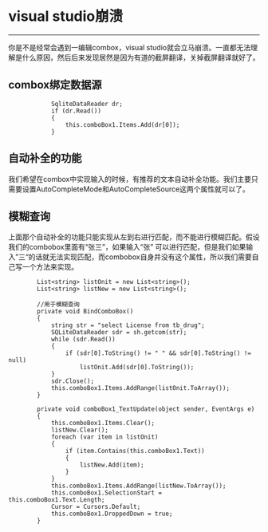 # visual studio崩溃
---------------

你是不是经常会遇到一编辑combox，visual studio就会立马崩溃。一直都无法理解是什么原因，然后后来发现居然是因为有道的截屏翻译，关掉截屏翻译就好了。

combox绑定数据源
-----------

 

```
            SqliteDataReader dr;
            if (dr.Read())
            {
                this.comboBox1.Items.Add(dr[0]);
            }
```

自动补全的功能
-------

 我们希望在combox中实现输入的时候，有推荐的文本自动补全功能。我们主要只需要设置AutoCompleteMode和AutoCompleteSource这两个属性就可以了。
 
## 模糊查询 
上面那个自动补全的功能只能实现从左到右进行匹配，而不能进行模糊匹配。假设我们的combobox里面有“张三”，如果输入“张”
可以进行匹配，但是我们如果输入”三“的话就无法实现匹配，而combobox自身并没有这个属性，所以我们需要自己写一个方法来实现。

```
        List<string> listOnit = new List<string>();
        List<string> listNew = new List<string>();
        
        //用于模糊查询
        private void BindComboBox()
        {
            string str = "select License from tb_drug";
            SQLiteDataReader sdr = sh.getcom(str);
            while (sdr.Read())
            {
                if (sdr[0].ToString() != " " && sdr[0].ToString() != null)
                    listOnit.Add(sdr[0].ToString());               
            }
            sdr.Close();
            this.comboBox1.Items.AddRange(listOnit.ToArray());
        }

        private void comboBox1_TextUpdate(object sender, EventArgs e)
        {
            this.comboBox1.Items.Clear();
            listNew.Clear();
            foreach (var item in listOnit)
            {
                if (item.Contains(this.comboBox1.Text))
                {
                    listNew.Add(item);
                }
            }
            this.comboBox1.Items.AddRange(listNew.ToArray());
            this.comboBox1.SelectionStart = this.comboBox1.Text.Length;
            Cursor = Cursors.Default;
            this.comboBox1.DroppedDown = true;
        }
```